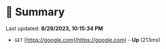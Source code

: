 # 📖 Summary
Last updated: **8/29/2023, 10:15:34 PM**

- `GET` [https://google.com](https://google.com) - **Up** (213ms)
